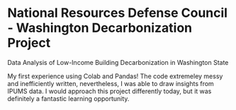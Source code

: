 # National Resources Defense Council - Washington Decarbonization Project
Data Analysis of Low-Income Building Decarbonization in Washington State

My first experience using Colab and Pandas! The code extremeley messy and inefficiently written, nevertheless, I was able to draw insights from IPUMS data. I would approach this project differently today, but it was definitely a fantastic learning opportunity. 
